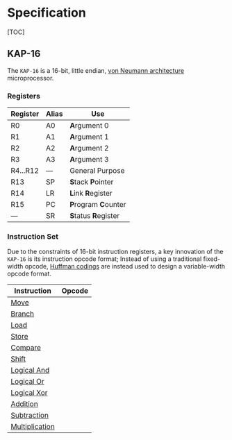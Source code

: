 # Specification

[TOC]

## KAP-16

The `KAP-16` is a 16-bit, little endian, [von Neumann architecture](https://en.wikipedia.org/wiki/Von_Neumann_architecture) microprocessor.

### Registers

| Register | Alias | Use                     |
| -------- | ----- | ----------------------- |
| R0       | A0    | **A**rgument 0          |
| R1       | A1    | **A**rgument 1          |
| R2       | A2    | **A**rgument 2          |
| R3       | A3    | **A**rgument 3          |
| R4...R12 | —     | General Purpose         |
| R13      | SP    | **S**tack **P**ointer   |
| R14      | LR    | **L**ink **R**egister   |
| R15      | PC    | **P**rogram **C**ounter |
| —        | SR    | **S**tatus **R**egister |

### Instruction Set

Due to the constraints of 16-bit instruction registers, a key innovation of the `KAP-16` is its instruction opcode format;
Instead of using a traditional fixed-width opcode, [Huffman codings](https://en.wikipedia.org/wiki/Huffman_coding) are instead used to design a variable-width opcode format.

| Instruction                      | Opcode |
| -------------------------------- | ------ |
| [Move](./instr/MOV.md)           |        |
| [Branch](./instr/BRA.md)         |        |
| [Load](./instr/LDR.md)           |        |
| [Store](./instr/STR.md)          |        |
| [Compare](./instr/CMP.md)        |        |
| [Shift](./instr/SHF.md)          |        |
| [Logical And](./instr/AND.md)    |        |
| [Logical Or](./instr/ORR.md)     |        |
| [Logical Xor](./instr/XOR.md)    |        |
| [Addition](./instr/ADD.md)       |        |
| [Subtraction](./instr/SUB.md)    |        |
| [Multiplication](./instr/MUL.md) |        |
